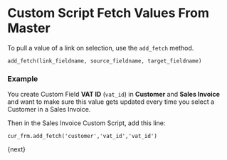 # Custom Script Fetch Values From Master

To pull a value of a link on selection, use the `add_fetch` method.

    
    
    add_fetch(link_fieldname, source_fieldname, target_fieldname)
    

### Example

You create Custom Field **VAT ID** (`vat_id`) in **Customer** and **Sales
Invoice** and want to make sure this value gets updated every time you select
a Customer in a Sales Invoice.

Then in the Sales Invoice Custom Script, add this line:

    
    
    cur_frm.add_fetch('customer','vat_id','vat_id')
    


{next}
